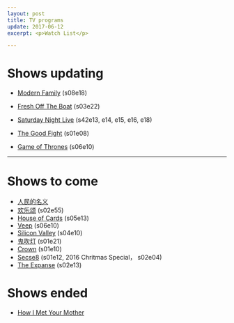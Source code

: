 ```yaml
---
layout: post
title: TV programs
update: 2017-06-12
excerpt: <p>Watch List</p>

---
```


# Shows updating

* [Modern Family](http://www.imdb.com/title/tt1442437/) (s08e18)
* [Fresh Off The Boat](http://www.imdb.com/title/tt3551096/) (s03e22)
* [Saturday Night Live](http://www.imdb.com/title/tt0072562/) (s42e13, e14, e15, e16, e18)
* [The Good Fight](http://www.imdb.com/title/tt5853176/) (s01e08)

* [Game of Thrones](http://www.imdb.com/title/tt0944947/) (s06e10)

---

# Shows to come

* [人民的名义](http://www.imdb.com/title/tt6742348/)
* [欢乐颂](https://movie.douban.com/subject/26743573/) (s02e55)
* [House of Cards](http://www.imdb.com/title/tt1856010/) (s05e13)
* [Veep](http://www.imdb.com/title/tt1759761) (s06e10)
* [Silicon Valley](http://www.imdb.com/title/tt2575988/) (s04e10)
* [鬼吹灯](http://www.imdb.com/title/tt6413278/) (s01e21)
* [Crown](http://www.imdb.com/title/tt4786824/) (s01e10)
* [Secse8](http://www.imdb.com/title/tt2431438/) (s01e12, 2016 Chritmas Special， s02e04)
* [The Expanse](http://www.imdb.com/title/tt3230854/) (s02e13)

# Shows ended

* [How I Met Your Mother](http://www.imdb.com/title/tt0460649/)